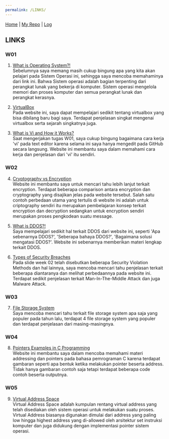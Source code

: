 ```yaml
---
permalink: /LINKS/
---
```

[Home](https://najmialy.github.io/os212/) | [My Repo](https://github.com/najmialy/os212) | [Log](https://najmialy.github.io/os212/TXT/mylog.txt)

## LINKS

### W01

1. [What is Operating System?!](https://edu.gcfglobal.org/en/computerbasics/understanding-operating-systems/1/)<br>
Sebelumnya saya memang masih cukup bingung apa yang kita akan pelajari pada Sistem Operasi ini, sehingga saya mencoba memahaminya dari link ini. Bahwa Sistem operasi adalah bagian terpenting dari perangkat lunak yang bekerja di komputer. Sistem operasi mengelola memori dan proses komputer dan semua perangkat lunak dan perangkat kerasnya.

2. [VirtualBox](computerhope.com/jargon/v/virtualbox.htm)<br>
Pada website ini, saya dapat mempelajari sedikit tentang virtualbox yang bisa dibilang baru bagi saya. Terdapat penjelasan singkat mengenai virtualbox serta sejarah singkatnya juga.

3. [What is Vi and How it Works?](https://www.howtogeek.com/102468/a-beginners-guide-to-editing-text-files-with-vi/)<br>
Saat mengerjakan tugas W01, saya cukup bingung bagaimana cara kerja 'vi' pada text editor karena selama ini saya hanya mengedit pada GitHub secara langsung. Website ini membantu saya dalam memahami cara kerja dan penjelasan dari 'vi' itu sendiri.

### W02

4. [Cryptography vs Encryption](https://www.educba.com/cryptography-vs-encryption/)<br>
Website ini membantu saya untuk mencari tahu lebih lanjut terkait encryption. Terdapat beberapa comparison antara encryption dan cryptography yang disajikan jelas pada website tersebut. Salah satu contoh perbedaan utama yang tertulis di website ini adalah untuk criptography sendiri itu merupakan pembelajaran konsep terkait encryption dan decryption sedangkan untuk encryption sendiri merupakan proses pengkodean suatu message.

5. [What is DDOS?!](https://www.netscout.com/what-is-ddos)<br>
Saya mempelajari sedikit hal terkait DDOS dari website ini, seperti 'Apa sebenarnya DDOS?', 'Seberapa bahaya DDOS?', 'Bagaimana solusi mengatasi DDOS?'. Website ini sebenarnya memberikan materi lengkap terkait DDOS.

6. [Types of Security Breaches](https://www.n-able.com/blog/types-of-security-breaches-and-how-to-prevent-them)<br>
Pada slide week 02 telah disebutkan beberapa Security Violation Methods dan hal lainnya, saya mencoba mencari tahu penjelasan terkait beberapa diantaranya dan melihat perbedaannya pada website ini. Terdapat sedikit penjelasan terkait Man-In-The-Middle Attack dan juga Malware Attack.

### W03

7. [File Storage System](https://www.geeksforgeeks.org/understanding-file-system/)<br>
Saya mencoba mencari tahu terkait file storage system apa saja yang populer pada tahun lalu, terdapat 4 file storage system yang populer dan terdapat penjelasan dari masing-masingnya.

### W04

8. [Pointers Examples in C Programming](https://beginnersbook.com/2014/01/c-pointers/)<br>
Website ini membantu saya dalam mencoba memahami materi addressing dan pointers pada bahasa pemrograman C karena terdapat gambaran seperti apa bentuk ketika melakukan pointer beserta address. Tidak hanya gambaran contoh saja tetapi terdapat beberapa code contoh beserta outputnya.

### W05

9. [Virtual Address Space](https://en.wikipedia.org/wiki/Virtual_address_space)<br>
Virtual Address Space adalah kumpulan rentang virtual address yang telah disediakan oleh sistem operasi untuk melakukan suatu proses. Virtual Address biasanya digunakan dimulai dari address yang paling low hingga highest address yang di-allowed oleh arsitektur set instruksi komputer dan juga didukung dengan implementasi pointer sistem operasi.

